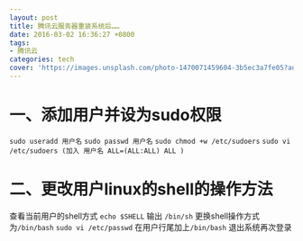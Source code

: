 ```yaml
---
layout: post
title: 腾讯云服务器重装系统后……
date: 2016-03-02 16:36:27 +0800
tags:
- 腾讯云
categories: tech
cover: 'https://images.unsplash.com/photo-1470071459604-3b5ec3a7fe05?auto=format&fit=crop&w=1680&q=80'
---
```

# 一、添加用户并设为sudo权限
`sudo useradd 用户名`
`sudo passwd 用户名`
`sudo chmod +w /etc/sudoers`
`sudo vi  /etc/sudoers (加入 用户名 ALL=(ALL:ALL) ALL )`

# 二、更改用户linux的shell的操作方法
查看当前用户的shell方式 `echo $SHELL`    输出 `/bin/sh`
更换shell操作方式为`/bin/bash`   `sudo vi /etc/passwd`  在用户行尾加上`/bin/bash`
退出系统再次登录